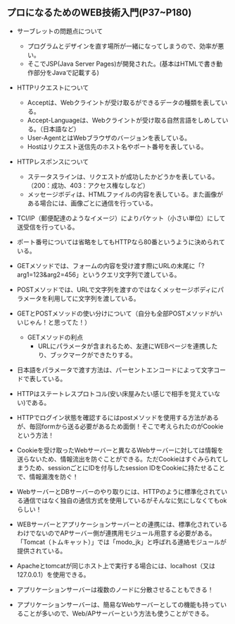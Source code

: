 ## プロになるためのWEB技術入門(P37~P180)
- サーブレットの問題点について
  - プログラムとデザインを直す場所が一緒になってしまうので、効率が悪い。
  - そこでJSP(Java Server Pages)が開発された。(基本はHTMLで書き動作部分をJavaで記載する)



- HTTPリクエストについて
  - Acceptは、Webクライントが受け取るができるデータの種類を表している。
  - Accept-Languageは、Webクライントが受け取る自然言語をしめしている。（日本語など）
  - User-AgentとはWebブラウザのバージョンを表している。
  - Hostはリクエスト送信先のホスト名やポート番号を表している。


- HTTPレスポンスについて
  - ステータスラインは、リクエストが成功したかどうかを表している。（200：成功、403：アクセス権なしなど）
  - メッセージボディは、HTMLファイルの内容を表している。また画像がある場合には、画像ごとに通信を行っている。


- TCI/IP（郵便配達のようなイメージ）によりパケット（小さい単位）にして送受信を行っている。


- ポート番号については省略をしてもHTTPなら80番というように決められている。


- GETメソッドでは、フォームの内容を受け渡す際にURLの末尾に「?arg1=123&arg2=456」というクエリ文字列で渡している。


- POSTメソッドでは、URLで文字列を渡すのではなくメッセージボディにパラメータを利用してに文字列を渡している。


- GETとPOSTメソッドの使い分けについて（自分も全部POSTメソッドがいいじゃん！と思ってた！）
  - GETメソッドの利点
    - URLにパラメータが含まれるため、友達にWEBページを連携したり、ブックマークができたりする。


- 日本語をパラメータで渡す方法は、パーセントエンコードによって文字コードで表している。


- HTTPはステートレスプロトコル(安い床屋みたい感じで相手を覚えていない)である。


- HTTPでログイン状態を確認するにはpostメソッドを使用する方法があるが、毎回formから送る必要があるため面倒！そこで考えられたのがCookieという方法！


- Cookieを受け取ったWebサーバーと異なるWebサーバーに対しては情報を送らないため、情報流出を防ぐことができる。ただCookieはすぐみられてしまうため、sessionごとにIDを付与したsession IDをCookieに持たせることで、情報漏洩を防ぐ！


- WebサーバーとDBサーバーのやり取りには、HTTPのように標準化されている通信ではなく独自の通信方式を使用しているがそんなに気にしなくてもokらしい！


- WEBサーバーとアプリケーションサーバーとの連携には、標準化されているわけでないのでAPサーバー側が連携用モジュール用意する必要がある。「Tomcat（トムキャット）」では「modo_jk」と呼ばれる連絡モジュールが提供されている。


- Apacheとtomcatが同じホスト上で実行する場合には、localhost（又は127.0.0.1）を使用できる。


- アプリケーションサーバーは複数のノードに分散させることもできる！


- アプリケーションサーバーは、簡易なWebサーバーとしての機能も持っていることが多いので、Web/APサーバーという方法も使うことができる。
